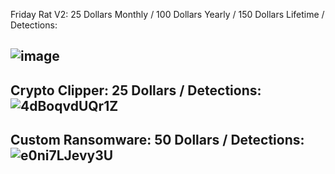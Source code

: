 Friday Rat V2: 25 Dollars Monthly / 100 Dollars Yearly / 150 Dollars Lifetime 
/ Detections:

![image](https://user-images.githubusercontent.com/103219372/169676173-406ae131-e579-44cd-bd68-d157c9ba7353.png)
-------------------------------------------------------------------------------------------
Crypto Clipper: 25 Dollars / Detections: 
![4dBoqvdUQr1Z](https://user-images.githubusercontent.com/103219372/169676453-de089869-4338-4ab4-9646-37c16e85e833.png)
-------------------------------------------------------------------------------------------
Custom Ransomware: 50 Dollars / Detections: 
![e0ni7LJevy3U](https://user-images.githubusercontent.com/103219372/169677808-e31b381c-373f-4434-9ef8-4577e4774468.png)
-------------------------------------------------------------------------------------------
